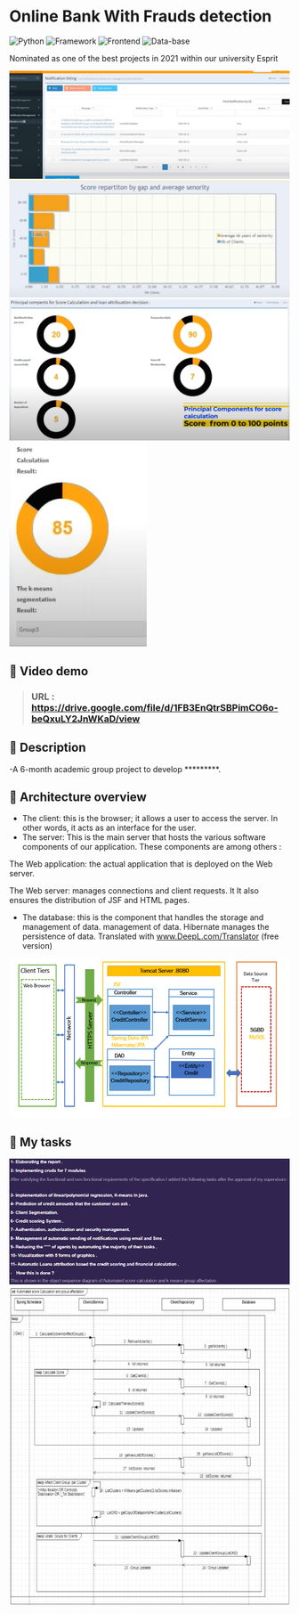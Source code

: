 # Online Bank With Frauds detection

![Python](https://img.shields.io/badge/Data-Mining-blueviolet)
![Framework](https://img.shields.io/badge/Spring-Boot-red)
![Frontend](https://img.shields.io/badge/Frontend-JSF-green)
![Data-base](https://img.shields.io/badge/MySql-red)

Nominated as one of the best projects in 2021 within our university Esprit



![alt text](https://github.com/iheb2/PIdev4/blob/main/bk2.png?raw=true)
![alt text](https://github.com/iheb2/PIdev4/blob/main/bk3.png?raw=true)
![alt text](https://github.com/iheb2/PIdev4/blob/main/bk4.png?raw=true)
![alt text](https://github.com/iheb2/PIdev4/blob/main/bk5.png?raw=true)

## 🎯 Video demo
> ###   URL   : https://drive.google.com/file/d/1FB3EnQtrSBPimCO6o-beQxuLY2JnWKaD/view

## 📝 Description
-A 6-month academic group project to develop *********.


## 📝 Architecture overview
- The client: this is the browser; it allows a user to access the server. In other words, it acts as an interface for the user.
- The server: This is the main server that hosts the various software components of our application. These components are among others :

The Web application: the actual application that is deployed on the Web server.

The Web server: manages connections and client requests. It It also ensures the distribution of JSF and HTML pages.

- The database: this is the component that handles the storage and management of data. management of data. Hibernate manages the persistence of data. Translated with www.DeepL.com/Translator (free version)

![alt text](https://github.com/iheb2/PIdev4/blob/main/archi2.png?raw=true)

## 📝 My tasks

![alt text](https://github.com/iheb2/PIdev4/blob/main/Screenshot%202022-03-10%20102539.png?raw=true)
![alt text](https://github.com/iheb2/PIdev4/blob/main/seq2.png?raw=true)










